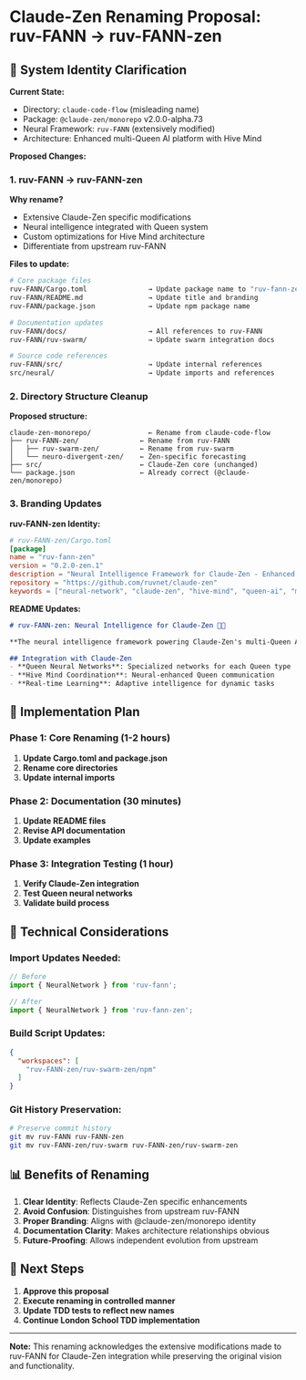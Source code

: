 # Claude-Zen Renaming Proposal: ruv-FANN → ruv-FANN-zen

## 🎯 **System Identity Clarification**

**Current State:**
- Directory: `claude-code-flow` (misleading name)
- Package: `@claude-zen/monorepo` v2.0.0-alpha.73
- Neural Framework: `ruv-FANN` (extensively modified)
- Architecture: Enhanced multi-Queen AI platform with Hive Mind

**Proposed Changes:**

### 1. **ruv-FANN → ruv-FANN-zen**

**Why rename?**
- Extensive Claude-Zen specific modifications
- Neural intelligence integrated with Queen system
- Custom optimizations for Hive Mind architecture
- Differentiate from upstream ruv-FANN

**Files to update:**
```bash
# Core package files
ruv-FANN/Cargo.toml               → Update package name to "ruv-fann-zen"
ruv-FANN/README.md                → Update title and branding
ruv-FANN/package.json             → Update npm package name

# Documentation updates
ruv-FANN/docs/                    → All references to ruv-FANN
ruv-FANN/ruv-swarm/               → Update swarm integration docs

# Source code references
ruv-FANN/src/                     → Update internal references
src/neural/                       → Update imports and references
```

### 2. **Directory Structure Cleanup**

**Proposed structure:**
```
claude-zen-monorepo/              ← Rename from claude-code-flow
├── ruv-FANN-zen/               ← Rename from ruv-FANN
│   ├── ruv-swarm-zen/          ← Rename from ruv-swarm
│   └── neuro-divergent-zen/    ← Zen-specific forecasting
├── src/                        ← Claude-Zen core (unchanged)
└── package.json                ← Already correct (@claude-zen/monorepo)
```

### 3. **Branding Updates**

**ruv-FANN-zen Identity:**
```toml
# ruv-FANN-zen/Cargo.toml
[package]
name = "ruv-fann-zen"
version = "0.2.0-zen.1"
description = "Neural Intelligence Framework for Claude-Zen - Enhanced multi-Queen AI platform"
repository = "https://github.com/ruvnet/claude-zen"
keywords = ["neural-network", "claude-zen", "hive-mind", "queen-ai", "multi-agent"]
```

**README Updates:**
```markdown
# ruv-FANN-zen: Neural Intelligence for Claude-Zen 🧠👑

**The neural intelligence framework powering Claude-Zen's multi-Queen AI platform.**

## Integration with Claude-Zen
- **Queen Neural Networks**: Specialized networks for each Queen type
- **Hive Mind Coordination**: Neural-enhanced Queen communication
- **Real-time Learning**: Adaptive intelligence for dynamic tasks
```

## 🚀 **Implementation Plan**

### Phase 1: Core Renaming (1-2 hours)
1. **Update Cargo.toml and package.json**
2. **Rename core directories**
3. **Update internal imports**

### Phase 2: Documentation (30 minutes)  
1. **Update README files**
2. **Revise API documentation**
3. **Update examples**

### Phase 3: Integration Testing (1 hour)
1. **Verify Claude-Zen integration**
2. **Test Queen neural networks**
3. **Validate build process**

## 🔧 **Technical Considerations**

### Import Updates Needed:
```typescript
// Before
import { NeuralNetwork } from 'ruv-fann';

// After  
import { NeuralNetwork } from 'ruv-fann-zen';
```

### Build Script Updates:
```json
{
  "workspaces": [
    "ruv-FANN-zen/ruv-swarm-zen/npm"
  ]
}
```

### Git History Preservation:
```bash
# Preserve commit history
git mv ruv-FANN ruv-FANN-zen
git mv ruv-FANN-zen/ruv-swarm ruv-FANN-zen/ruv-swarm-zen
```

## 📊 **Benefits of Renaming**

1. **Clear Identity**: Reflects Claude-Zen specific enhancements
2. **Avoid Confusion**: Distinguishes from upstream ruv-FANN
3. **Proper Branding**: Aligns with @claude-zen/monorepo identity
4. **Documentation Clarity**: Makes architecture relationships obvious
5. **Future-Proofing**: Allows independent evolution from upstream

## 🎯 **Next Steps**

1. **Approve this proposal**
2. **Execute renaming in controlled manner**
3. **Update TDD tests to reflect new names**
4. **Continue London School TDD implementation**

---

**Note:** This renaming acknowledges the extensive modifications made to ruv-FANN for Claude-Zen integration while preserving the original vision and functionality.